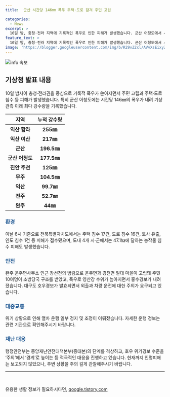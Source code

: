 ```yaml
---
title:  군산 시간당 146㎜ 폭우 주택·도로 잠겨 주민 고립

categories:
  - News
excerpt: >
  10일 밤, 충청·전라 지역에 기록적인 폭우로 인한 피해가 발생했습니다. 군산 어청도에서 시간당 146mm의 비가 쏟아지며 최다 강수량을 경신했고, 완주에서는 주민 10명이 고립되는 등 주택과 도로가 침수되었습니다. 전북 지역에서는 주택 17건, 도로 16건 등 다양한 피해가 발생했으며, 충남 지역에서도 119 신고가 835건이 쏟아져 침수 피해가 발생했습니다. 대부분의 열차 운행이 중지되었고, 대구에는 호우경보가 발효되어 안전에 주의해야 합니다. 행정안전부는 재난안전대책본부를 2단계로 격상하고, 경계 수준의 호우 위기경보가 발령되었습니다.
feature_text: >
  10일 밤, 충청·전라 지역에 기록적인 폭우로 인한 피해가 발생했습니다. 군산 어청도에서 시간당 146mm의 비가 쏟아지며 최다 강수량을 경신했고, 완주에서는 주민 10명이 고립되는 등 주택과 도로가 침수되었습니다. 전북 지역에서는 주택 17건, 도로 16건 등 다양한 피해가 발생했으며, 충남 지역에서도 119 신고가 835건이 쏟아져 침수 피해가 발생했습니다. 대부분의 열차 운행이 중지되었고, 대구에는 호우경보가 발효되어 안전에 주의해야 합니다. 행정안전부는 재난안전대책본부를 2단계로 격상하고, 경계 수준의 호우 위기경보가 발령되었습니다.
image: 'https://blogger.googleusercontent.com/img/b/R29vZ2xl/AVvXsEixyZcFfHzMRdzZMjFBmAUKJYCLCGyLL1o632UiGVXcaFdKo_bkvkuCioo0uUKlGfBVcT3P84aROyZIXSBEx3Aw5nCQ3pTgDom1WDC4m8eifvWiAmWEEVb4x6G_l8C0QH225ldMjyaFvpxGEBGNO37VmDTDMHGhJPq73UglMfDca1-0aw/s1600/blogspot.png'
---
```


<p><img src="https://blogger.googleusercontent.com/img/b/R29vZ2xl/AVvXsEixyZcFfHzMRdzZMjFBmAUKJYCLCGyLL1o632UiGVXcaFdKo_bkvkuCioo0uUKlGfBVcT3P84aROyZIXSBEx3Aw5nCQ3pTgDom1WDC4m8eifvWiAmWEEVb4x6G_l8C0QH225ldMjyaFvpxGEBGNO37VmDTDMHGhJPq73UglMfDca1-0aw/s1600/blogspot.png" alt="info 속보" /></p>

<h2 data-ke-size="size26">기상청 발표 내용</h2>

<p data-ke-size="size16">10일 밤사이 충청·전라권을 중심으로 기록적 폭우가 쏟아지면서 주민 고립과 주택·도로 침수 등 피해가 발생했습니다. 특히 군산 어청도에는 시간당 146㎜의 폭우가 내려 기상 관측 이래 최다 강수량을 기록했습니다.</p>

<table>
<thead>
<tr>
<th scope="col">지역</th>
<th scope="col">누적 강수량</th>
</tr>
</thead>
<tbody>
<tr>
<td style="text-align: center; height: 17px;"><b>익산 함라</b></td>
<td style="text-align: center; height: 17px;"><b>255㎜</b></td>
</tr>
<tr>
<td style="text-align: center; height: 17px;"><b>익산 여산</b></td>
<td style="text-align: center; height: 17px;"><b>217㎜</b></td>
</tr>
<tr>
<td style="text-align: center; height: 17px;"><b>군산</b></td>
<td style="text-align: center; height: 17px;"><b>196.5㎜</b></td>
</tr>
<tr>
<td style="text-align: center; height: 17px;"><b>군산 어청도</b></td>
<td style="text-align: center; height: 17px;"><b>177.5㎜</b></td>
</tr>
<tr>
<td style="text-align: center; height: 17px;"><b>진안 주천</b></td>
<td style="text-align: center; height: 17px;"><b>125㎜</b></td>
</tr>
<tr>
<td style="text-align: center; height: 17px;"><b>무주</b></td>
<td style="text-align: center; height: 17px;"><b>104.5㎜</b></td>
</tr>
<tr>
<td style="text-align: center; height: 17px;"><b>익산</b></td>
<td style="text-align: center; height: 17px;"><b>99.7㎜</b></td>
</tr>
<tr>
<td style="text-align: center; height: 17px;"><b>전주</b></td>
<td style="text-align: center; height: 17px;"><b>52.7㎜</b></td>
</tr>
<tr>
<td style="text-align: center; height: 17px;"><b>완주</b></td>
<td style="text-align: center; height: 17px;"><b>44㎜</b></td>
</tr>
</tbody>
</table>

<h3><b><span style="color: #1a5490;">환경</span></b></h3>

<p data-ke-size="size16">이날 6시 기준으로 전북특별자치도에서는 주택 침수 17건, 도로 침수 16건, 토사 유출, 인도 침수 1건 등 피해가 접수됐으며, 도내 4개 시·군에서는 47.1㏊에 달하는 농작물 침수 피해도 발생했습니다.</p>

<h3><b><span style="color: #1a5490;">안전</span></b></h3>

<p data-ke-size="size16">완주 운주면사무소 인근 장선천의 범람으로 운주면과 경천면 일대 마을이 고립돼 주민 10여명이 소방당국 구조를 받았고, 폭우로 영산강 수위가 높아지면서 홍수경보가 내려졌습니다. 대구도 호우경보가 발효되면서 외출과 차량 운전에 대한 주의가 요구되고 있습니다.</p>

<h3><b><span style="color: #1a5490;">대중교통</span></b></h3>

<p data-ke-size="size16">위기 상황으로 인해 열차 운행 일부 정지 및 조정이 이뤄졌습니다. 자세한 운행 정보는 관련 기관으로 확인해주시기 바랍니다.</p>

<h3><b><span style="color: #1a5490;">재난 대응</span></b></h3>

<p data-ke-size="size16">행정안전부는 중앙재난안전대책본부(종대본)의 단계를 격상하고, 호우 위기경보 수준을 ‘주의’에서 ‘경계’로 높이는 등 적극적인 대응을 진행하고 있습니다. 현재까지 인명피해는 보고되지 않았으나, 주변 상황을 주의 깊게 관찰해주시기 바랍니다.</p>

<hr>

<p data-ke-size="size16">&nbsp;</p>
유용한 생활 정보가 필요하시다면, <a href="https://qoogle.tistory.com" rel="dofollow">qoogle.tistory.com</a>


